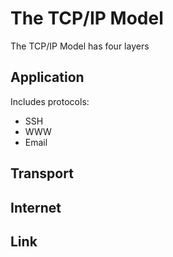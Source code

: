 # The TCP/IP Model

The TCP/IP Model has four layers

## Application

Includes protocols:

- SSH
- WWW
- Email 

## Transport

## Internet

## Link



